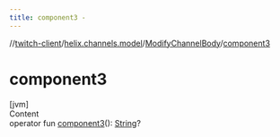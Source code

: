 ```yaml
---
title: component3 -
---
```

//[twitch-client](../../index.md)/[helix.channels.model](../index.md)/[ModifyChannelBody](index.md)/[component3](component3.md)



# component3  
[jvm]  
Content  
operator fun [component3](component3.md)(): [String](https://kotlinlang.org/api/latest/jvm/stdlib/kotlin/-string/index.html)?  



